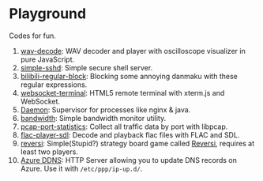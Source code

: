Playground
==========

Codes for fun.

1. [wav-decode](wav-decode): WAV decoder and player with oscilloscope visualizer in pure JavaScript.
1. [simple-sshd](simple-sshd): Simple secure shell server.
1. [bilibili-regular-block](bilibili-regular-block): Blocking some annoying danmaku with these regular expressions.
1. [websocket-terminal](websocket-terminal): HTML5 remote terminal with xterm.js and WebSocket.
1. [Daemon](Daemon): Supervisor for processes like nginx & java.
1. [bandwidth](bandwidth): Simple bandwidth monitor utility.
1. [pcap-port-statistics](pcap-port-statistics): Collect all traffic data by port with libpcap.
1. [flac-player-sdl](flac-player-sdl): Decode and playback flac files with FLAC and SDL. 
1. [reversi](reversi): Simple(Stupid?) strategy board game called [Reversi](https://en.wikipedia.org/wiki/Reversi), requires at least two players.
1. [Azure DDNS](azure-ddns): HTTP Server allowing you to update DNS records on Azure. Use it with `/etc/ppp/ip-up.d/`.
